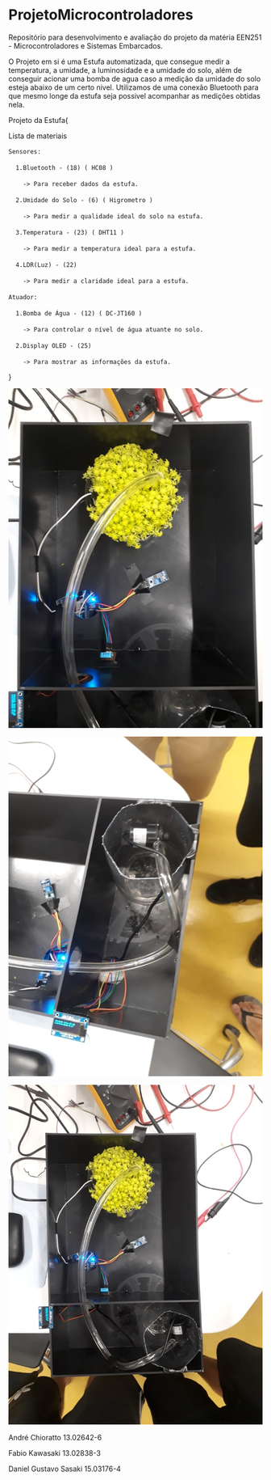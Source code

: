# ProjetoMicrocontroladores
Repositório para desenvolvimento e avaliação do projeto da matéria EEN251 - Microcontroladores e Sistemas Embarcados.

O Projeto em si é uma Estufa automatizada, que consegue medir a temperatura, a umidade, a luminosidade e a umidade do solo, além de conseguir acionar uma bomba de agua caso a medição da umidade do solo esteja abaixo de um certo nivel.
Utilizamos de uma conexão Bluetooth para que mesmo longe da estufa seja possivel acompanhar as medições obtidas nela.

Projeto da Estufa{

  Lista de materiais
  
    Sensores: 
    
      1.Bluetooth - (18) ( HC08 )
      
        -> Para receber dados da estufa.
        
      2.Umidade do Solo - (6) ( Higrometro )
      
        -> Para medir a qualidade ideal do solo na estufa.
        
      3.Temperatura - (23) ( DHT11 )
      
        -> Para medir a temperatura ideal para a estufa.
        
      4.LDR(Luz) - (22)
      
        -> Para medir a claridade ideal para a estufa.
        
    Atuador:
    
      1.Bomba de Água - (12) ( DC-JT160 )
      
        -> Para controlar o nível de água atuante no solo.
        
      2.Display OLED - (25) 
      
        -> Para mostrar as informações da estufa.
        
}

![Estufa1](https://github.com/DanielSasaki/ProjetoMicrocontroladores/blob/master/Estufa1.jpeg)

![Estufa2](https://github.com/DanielSasaki/ProjetoMicrocontroladores/blob/master/Estufa2.jpeg)

![Estufa3](https://github.com/DanielSasaki/ProjetoMicrocontroladores/blob/master/Estufa3.jpeg)


André Chioratto         13.02642-6 

Fabio Kawasaki          13.02838-3

Daniel Gustavo Sasaki   15.03176-4
